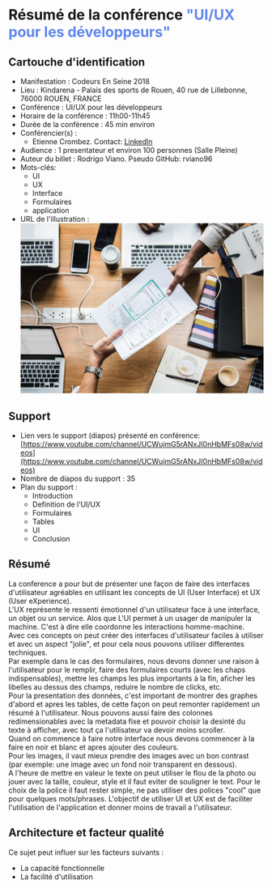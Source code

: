 # Résumé de la conférence <font color="#6287ec">"UI/UX pour les développeurs"</font> 

## Cartouche d'identification

 - Manifestation : Codeurs En Seine 2018
 - Lieu : Kindarena - Palais des sports de Rouen, 40 rue de Lillebonne, 76000 ROUEN, FRANCE
 - Conférence : UI/UX pour les développeurs 
 - Horaire de la conférence : 11h00-11h45
 - Durée de la conférence : 45 min environ
 - Conférencier(s) :
    - Etienne Crombez. Contact: [LinkedIn](https://www.linkedin.com/in/etiennecrombez/)
 - Audience : 1 presentateur et environ 100 personnes  (Salle Pleine)
 - Auteur du billet : Rodrigo Viano. Pseudo GitHub: rviano96
 - Mots-clés:  
    - UI
    - UX
    - Interface
    - Formulaires
    - application
 - URL de l'illustration : ![](rawpixel-1046262-unsplash.jpg)

## Support
 - Lien vers le support (diapos) présenté en conférence: [https://www.youtube.com/channel/UCWujmG5rANxJI0nHbMFs08w/videos](https://www.youtube.com/channel/UCWujmG5rANxJI0nHbMFs08w/videos)
 - Nombre de diapos du support : 35
 - Plan du support : 
    - Introduction
    - Definition de l’UI/UX
    - Formulaires
    - Tables
    - UI
    - Conclusion


## Résumé
La conference a pour but de présenter une façon de faire des interfaces d'utilisateur agréables en utilisant les concepts de UI (User Interface) et UX (User eXperience).   
L'UX  représente le ressenti émotionnel d'un utilisateur face à une interface, un objet ou un service. Alos que L'UI permet à un usager de manipuler la machine. C'est à dire elle coordonne les interactions homme-machine.  
Avec ces concepts on peut créer des interfaces d'utilisateur faciles à utiliser et avec un aspect "jolie", et pour cela nous pouvons utiliser differentes techniques.   
Par exemple dans le cas des formulaires, nous devons donner une raison à l'utilisateur pour le remplir, faire des formulaires courts (avec les chaps indispensables), mettre les champs les plus importants à la fin, aficher les libelles au dessus des champs, reduire le nombre de clicks, etc.   
Pour la presentation des données, c'est important de montrer des graphes d'abord et apres les tables, de cette façon on peut remonter rapidement un résumé à l'utilisateur. Nous pouvons aussi faire des colonnes redimensionables avec la metadata fixe et pouvoir choisir la desinté du texte à afficher, avec tout ça l'utilisateur va devoir moins scroller.  
Quand on commence à faire notre interface nous devons commencer à la faire en noir et blanc et apres ajouter des couleurs.   
Pour les images, il vaut mieux prendre des images avec un bon contrast (par exemple: une image avec un fond noir transparent en dessous).  
A l'heure de mettre en valeur le texte on peut utiliser le flou de la photo ou jouer avec la taille, couleur, style et il faut eviter de souligner le text. Pour le choix de la police il faut rester simple, ne pas utiliser des polices "cool" que pour quelques mots/phrases.
L'objectif de utiliser UI et UX est de faciliter l'utilisation de l'application et donner moins de travail a l'utilisateur.

## Architecture et facteur qualité
Ce sujet peut influer sur les facteurs suivants : 

  - La capacité fonctionnelle
  - La facilité d'utilisation
